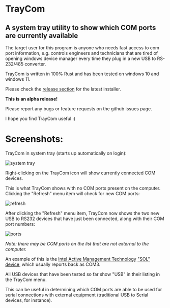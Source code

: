 # TrayCom

## A system tray utility to show which COM ports are currently available

The target user for this program is anyone who needs fast access to com port information, e.g. controls engineers and technicians that are tired of opening windows device manager every time they plug in a new USB to RS-232/485 converter.

TrayCom is written in 100% Rust and has been tested on windows 10 and windows 11.


Please check the [release section](https://github.com/Logimancer/traycom/releases) for the latest installer.


**This is an alpha release!** 

Please report any bugs or feature requests on the github issues page.


I hope you find TrayCom useful :)

# Screenshots:

TrayCom in system tray (starts up automatically on login):

![system tray](https://github.com/Logimancer/traycom/assets/151105595/cf868700-e65a-4931-805e-7bd3284e3ca3)

Right-clicking on the TrayCom icon will show currently connected COM devices.

This is what TrayCom shows with no COM ports present on the computer. Clicking the "Refresh" menu item will check for new COM ports:

![refresh](https://github.com/Logimancer/traycom/assets/151105595/0d5c8006-d178-434b-b759-44f0a29b2ce5)

After clicking the "Refresh" menu item, TrayCom now shows the two new USB to RS232 devices that have just been connected, along with their COM port numbers:

![ports](https://github.com/Logimancer/traycom/assets/151105595/50891204-906a-429a-b49e-8e07706bd888)

*Note: there may be COM ports on the list that are not external to the computer.* 

An example of this is the [Intel Active Management Technology](https://en.wikipedia.org/wiki/Intel_Active_Management_Technology) ["SOL" device](https://en.wikipedia.org/wiki/Serial_over_LAN), which usually reports back as COM3.

All USB devices that have been tested so far show "USB" in their listing in the TrayCom menu.

This can be useful in determining which COM ports are able to be used for serial connections with external equipment (traditional USB to Serial devices, for instance).
